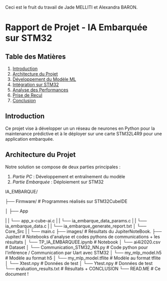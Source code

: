 Ceci est le fruit du travail de Jade MELLITI et Alexandra BARON. 

# Rapport de Projet - IA Embarquée sur STM32

## Table des Matières
1. [Introduction](#introduction)
2. [Architecture du Projet](#architecture-du-projet)
3. [Développement du Modèle ML](#-développement-du-modèle-ml)
4. [Intégration sur STM32](#-intégration-sur-stm32)
5. [Analyse des Performances](#-analyse-des-performances)
6. [Prise de Recul](#-prise-de-recul)
7. [Conclusion](#-conclusion)

## Introduction
Ce projet vise à développer un un réseau de neurones en Python pour la maintenance prédictive et à le déployer sur une carte STM32L4R9 pour une application embarquée. 

## Architecture du Projet
Notre solution se compose de deux parties principales :
1. *Partie PC* : Développement et entraînement du modèle
2. *Partie Embarquée* : Déploiement sur STM32

IA_EMBARQUE/

├── Firmware/                               # Programmes réalisés sur STM32CubeIDE

│   ├── App

|   |     └── app_x-cube-ai.c
|   |     └── ia_embarque_data_params.c
|   |     └── ia_embarque_data.c
|   |     └── ia_embarque_generate_report.txt
│   └── Core_Src
|   |     └── main.c
├── images/                                 # Résultats du JupiterNoteBook.
├── Jupiter/                                # Notebooks d'analyse et codes pythons de communications + les résultats
│   └── TP_IA_EMBARQUEE.ipynb               # Notebook
│   └── ai4i2020.csv                        # Dataset
│   └── Communication_STM32_NN.py           # Code python pour l'inférence / Communication par Uart avec STM32 
│   └── my_mlp_model.h5                     # Modèle au format h5
│   └── my_mlp_model.tflite                 # Modèle au format tflite
│   └── Xtest.npy                           # Données de test
│   └── Ytest.npy                           # Données de test
└── evaluation_results.txt                  # Résultats + CONCLUSION 
└── READ.ME                                 # Ce document ! 
